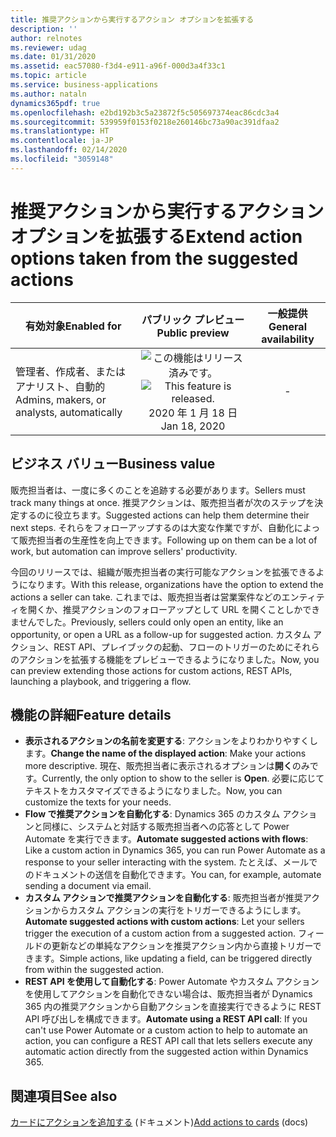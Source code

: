 ```yaml
---
title: 推奨アクションから実行するアクション オプションを拡張する
description: ''
author: relnotes
ms.reviewer: udag
ms.date: 01/31/2020
ms.assetid: eac57080-f3d4-e911-a96f-000d3a4f33c1
ms.topic: article
ms.service: business-applications
ms.author: nataln
dynamics365pdf: true
ms.openlocfilehash: e2bd192b3c5a23872f5c505697374eac86cdc3a4
ms.sourcegitcommit: 539959f0153f0218e260146bc73a90ac391dfaa2
ms.translationtype: HT
ms.contentlocale: ja-JP
ms.lasthandoff: 02/14/2020
ms.locfileid: "3059148"
---
```

# <a name="extend-action-options-taken-from-the-suggested-actions"></a><span data-ttu-id="c87d3-102">推奨アクションから実行するアクション オプションを拡張する</span><span class="sxs-lookup"><span data-stu-id="c87d3-102">Extend action options taken from the suggested actions</span></span>


| <span data-ttu-id="c87d3-103">有効対象</span><span class="sxs-lookup"><span data-stu-id="c87d3-103">Enabled for</span></span>    |  <span data-ttu-id="c87d3-104">パブリック プレビュー</span><span class="sxs-lookup"><span data-stu-id="c87d3-104">Public preview</span></span> | <span data-ttu-id="c87d3-105">一般提供</span><span class="sxs-lookup"><span data-stu-id="c87d3-105">General availability</span></span> | 
| ---------- | :----------: |:----------: |
|<span data-ttu-id="c87d3-106">管理者、作成者、またはアナリスト、自動的</span><span class="sxs-lookup"><span data-stu-id="c87d3-106">Admins, makers, or analysts, automatically</span></span>|<span data-ttu-id="c87d3-107">![この機能はリリース済みです。](/dynamics365-release-plan/media/green-checkmark.png "この機能はリリース済みです。")</span><span class="sxs-lookup"><span data-stu-id="c87d3-107">![This feature is released.](/dynamics365-release-plan/media/green-checkmark.png "This feature is released.")</span></span> <span data-ttu-id="c87d3-108">2020 年 1 月 18 日</span><span class="sxs-lookup"><span data-stu-id="c87d3-108">Jan 18, 2020</span></span>| -|


## <a name="business-value"></a><span data-ttu-id="c87d3-109">ビジネス バリュー</span><span class="sxs-lookup"><span data-stu-id="c87d3-109">Business value</span></span>
<!-- bv start -->
<span data-ttu-id="c87d3-110">販売担当者は、一度に多くのことを追跡する必要があります。</span><span class="sxs-lookup"><span data-stu-id="c87d3-110">Sellers must track many things at once.</span></span> <span data-ttu-id="c87d3-111">推奨アクションは、販売担当者が次のステップを決定するのに役立ちます。</span><span class="sxs-lookup"><span data-stu-id="c87d3-111">Suggested actions can help them determine their next steps.</span></span> <span data-ttu-id="c87d3-112">それらをフォローアップするのは大変な作業ですが、自動化によって販売担当者の生産性を向上できます。</span><span class="sxs-lookup"><span data-stu-id="c87d3-112">Following up on them can be a lot of work, but automation can improve sellers' productivity.</span></span> 

<span data-ttu-id="c87d3-113">今回のリリースでは、組織が販売担当者の実行可能なアクションを拡張できるようになります。</span><span class="sxs-lookup"><span data-stu-id="c87d3-113">With this release, organizations have the option to extend the actions a seller can take.</span></span> <span data-ttu-id="c87d3-114">これまでは、販売担当者は営業案件などのエンティティを開くか、推奨アクションのフォローアップとして URL を開くことしかできませんでした。</span><span class="sxs-lookup"><span data-stu-id="c87d3-114">Previously, sellers could only open an entity, like an opportunity, or open a URL as a follow-up for suggested action.</span></span> <span data-ttu-id="c87d3-115">カスタム アクション、REST API、プレイブックの起動、フローのトリガーのためにそれらのアクションを拡張する機能をプレビューできるようになりました。</span><span class="sxs-lookup"><span data-stu-id="c87d3-115">Now, you can preview extending those actions for custom actions, REST APIs, launching a playbook, and triggering a flow.</span></span>
<!-- bv end -->



## <a name="feature-details"></a><span data-ttu-id="c87d3-116">機能の詳細</span><span class="sxs-lookup"><span data-stu-id="c87d3-116">Feature details</span></span>
<!--feature detail start -->
- <span data-ttu-id="c87d3-117">**表示されるアクションの名前を変更する**: アクションをよりわかりやすくします。</span><span class="sxs-lookup"><span data-stu-id="c87d3-117">**Change the name of the displayed action**: Make your actions more descriptive.</span></span> <span data-ttu-id="c87d3-118">現在、販売担当者に表示されるオプションは**開く**のみです。</span><span class="sxs-lookup"><span data-stu-id="c87d3-118">Currently, the only option to show to the seller is **Open**.</span></span> <span data-ttu-id="c87d3-119">必要に応じてテキストをカスタマイズできるようになりました。</span><span class="sxs-lookup"><span data-stu-id="c87d3-119">Now, you can customize the texts for your needs.</span></span>
- <span data-ttu-id="c87d3-120">**Flow で推奨アクションを自動化する**: Dynamics 365 のカスタム アクションと同様に、システムと対話する販売担当者への応答として Power Automate を実行できます。</span><span class="sxs-lookup"><span data-stu-id="c87d3-120">**Automate suggested actions with flows**: Like a custom action in Dynamics 365, you can run Power Automate as a response to your seller interacting with the system.</span></span> <span data-ttu-id="c87d3-121">たとえば、メールでのドキュメントの送信を自動化できます。</span><span class="sxs-lookup"><span data-stu-id="c87d3-121">You can, for example, automate sending a document via email.</span></span>
- <span data-ttu-id="c87d3-122">**カスタム アクションで推奨アクションを自動化する**: 販売担当者が推奨アクションからカスタム アクションの実行をトリガーできるようにします。</span><span class="sxs-lookup"><span data-stu-id="c87d3-122">**Automate suggested actions with custom actions**: Let your sellers trigger the execution of a custom action from a suggested action.</span></span> <span data-ttu-id="c87d3-123">フィールドの更新などの単純なアクションを推奨アクション内から直接トリガーできます。</span><span class="sxs-lookup"><span data-stu-id="c87d3-123">Simple actions, like updating a field, can be triggered directly from within the suggested action.</span></span> 
- <span data-ttu-id="c87d3-124">**REST API を使用して自動化する**: Power Automate やカスタム アクションを使用してアクションを自動化できない場合は、販売担当者が Dynamics 365 内の推奨アクションから自動アクションを直接実行できるように REST API 呼び出しを構成できます。</span><span class="sxs-lookup"><span data-stu-id="c87d3-124">**Automate using a REST API call**: If you can't use Power Automate or a custom action to help to automate an action, you can configure a REST API call that lets sellers execute any automatic action directly from the suggested action within Dynamics 365.</span></span>
<!--feature detail end -->










## <a name="see-also"></a><span data-ttu-id="c87d3-125">関連項目</span><span class="sxs-lookup"><span data-stu-id="c87d3-125">See also</span></span>

<span data-ttu-id="c87d3-126">[カードにアクションを追加する](https://docs.microsoft.com/dynamics365/ai/sales/create-insight-cards-flow#add-actions-to-cards) (ドキュメント)</span><span class="sxs-lookup"><span data-stu-id="c87d3-126">[Add actions to cards](https://docs.microsoft.com/dynamics365/ai/sales/create-insight-cards-flow#add-actions-to-cards) (docs)</span></span>
